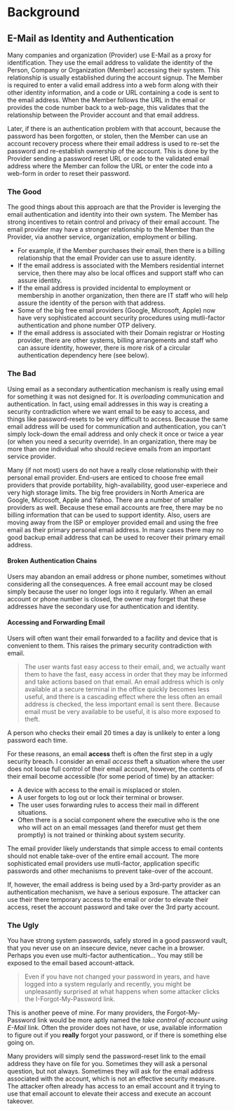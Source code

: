 # Background
## E-Mail as Identity and Authentication
Many companies and organization (Provider) use E-Mail as a proxy for identification. They use the email address to validate the identity of the Person, Company or Organization (Member) accessing their system. This relationship is usually established during the account signup. The Member is required to enter a valid email address into a web form along with their other identity information, and a code or URL containing a code is sent to the email address. When the Member follows the URL in the email or provides the code number back to a web-page, this validates that the relationship between the Provider account and that email address.

Later, if there is an authentication problem with that account, because the password has been forgotten, or stolen, then the Member can use an account recovery process where their email address is used to re-set the password and re-establish ownership of the account. This is done by the Provider sending a password reset URL or code to the validated email address where the Member can follow the URL or enter the code into a web-form in order to reset their password.
### The Good
The good things about this approach are that the Provider is leverging the email authentication and identity into their own system. The Member has strong incentives to retain control and privacy of their email account. The email provider may have a stronger relationship to the Member than the Provider, via another service, organization, employment or billing.
   - For example, if the Member purchases their email, then there is a billing relationship that the email Provider can use to assure identity.
   - If the email address is associated with the Members residential internet service, then there may also be local offices and support staff who can assure identity.
   - If the email address is provided incidental to employment or membership in another organization, then there are IT staff who will help assure the identity of the person with that address.
   - Some of the big free email providers (Google, Microsoft, Apple) now have very sophisticated account security procedures using mutli-factor authentication and phone number OTP delivery.
   - If the email address is associated with their Domain registrar or Hosting provider, there are other systems, billing arrangements and staff who can assure identity, however, there is more risk of a circular authentication dependency here (see below).

### The Bad
Using email as a secondary authentication mechanism is really using email for something it was not designed for. It is *overloading* communication and authentication. In fact, using email addresses in this way is creating a security contradiction where we want email to be easy to access, and things like password-resets to be very difficult to access. Because the same email address will be used for communication and authentication, you can't simply lock-down the email address and only check it once or twice a year (or when you need a security override). In an organization, there may be more than one individual who should recieve emails from an important service provider.

Many (if not most) users do not have a really close relationship with their personal email provider. End-users are enticed to choose free email providers that provide portability, high-availability, good user-experiece and very high storage limits. The big free providers in North America are Google, Microsoft, Apple and Yahoo. There are a number of smaller providers as well.  Because these email accounts are free, there may be no billing information that can be used to support identity.  Also, users are moving away from the ISP or employer provided email and using the free email as their primary personal email address. In many cases there may no good backup email address that can be used to recover their primary email address.
#### Broken Authentication Chains
Users may abandon an email address or phone number, sometimes without considering all the consequences. A free email account may be closed simply because the user no longer logs into it regularly. 
When an email account or phone number is closed, the owner may forget that these addresses have the secondary use for authentication and identity.
#### Accessing and Forwarding Email
Users will often want their email forwarded to a facility and device that is convenient to them. This raises the primary security contradiction with email.
> The user wants fast easy access to their email, and, we actually want them to have the fast, easy access in order that they may be informed and take actions based on that email.
An email address which is only available at a secure terminal in the office quickly becomes less useful, and there is a cascading effect where the less often an email address is checked, the less important email is sent there.
Because email must be very available to be useful, it is also more exposed to theft.

A person who checks their email 20 times a day is unlikely to enter a long password each time.

For these reasons, an email **access** theft is often the first step in a ugly security breach.  I consider an email *access* theft a situation where the user does not loose full control of their email account, however, the contents of their email become accessible (for some period of time) by an attacker:
   - A device with access to the email is misplaced or stolen.
   - A user forgets to log out or lock their terminal or browser.
   - The user uses forwarding rules to access their mail in different situations.
   - Often there is a social component where the executive who is the one who will act on an email messages (and therefor must get them promptly) is not trained or thinking about system security.

The email provider likely understands that simple access to email contents should not enable take-over of the entire email account. The more sophisticated email providers use mutli-factor, application specific passwords and other mechanisms to prevent take-over of the account.

If, however, the email address is being used by a 3rd-party provider as an authentication mechanism, we have a serious exposure. The attacker can use their there temporary access to the email or order to elevate their access, reset the account password and take over the 3rd party account.

### The Ugly
You have strong system passwords, safely stored in a good password vault, that you never use on an insecure device, never cache in a browser. Perhaps you even use multi-factor authentication...
You may still be exposed to the email based account-attack.

> Even if you have not changed your password in years, and have logged into a system regularly and recently, you might be unpleasantly surprised at what happens when some attacker clicks the I-Forgot-My-Password link.

This is another peeve of mine. For many providers, the Forgot-My-Password link would be more aptly named the *take*
*control* *of* *account* *using* *E-Mail* link. Often the provider does not have, or use, available information to figure out if you **really** forgot your password, or if there is something else going on.

Many providers will simply send the password-reset link to the email address they have on file for you. Sometimes they will ask a personal question, but not always. Sometimes they will ask for the email address associated with the account, which is not an effective security measure. The attacker often already has access to an email account and it trying to use that email account to elevate their access and execute an account takeover.
